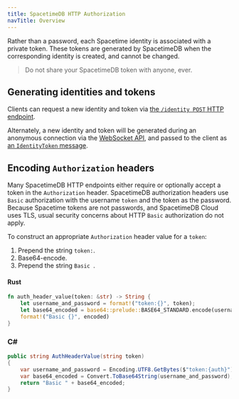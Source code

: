 ```yaml
---
title: SpacetimeDB HTTP Authorization
navTitle: Overview
---
```


Rather than a password, each Spacetime identity is associated with a private token. These tokens are generated by SpacetimeDB when the corresponding identity is created, and cannot be changed.

> Do not share your SpacetimeDB token with anyone, ever.

## Generating identities and tokens

Clients can request a new identity and token via [the `/identity POST` HTTP endpoint](/docs/http/identity#identity-post).

Alternately, a new identity and token will be generated during an anonymous connection via the [WebSocket API](/docs/ws), and passed to the client as [an `IdentityToken` message](/docs/ws#identitytoken).

## Encoding `Authorization` headers

Many SpacetimeDB HTTP endpoints either require or optionally accept a token in the `Authorization` header. SpacetimeDB authorization headers use `Basic` authorization with the username `token` and the token as the password. Because Spacetime tokens are not passwords, and SpacetimeDB Cloud uses TLS, usual security concerns about HTTP `Basic` authorization do not apply.

To construct an appropriate `Authorization` header value for a `token`:

1. Prepend the string `token:`.
2. Base64-encode.
3. Prepend the string `Basic `.

#### Rust

```rust
fn auth_header_value(token: &str) -> String {
    let username_and_password = format!("token:{}", token);
    let base64_encoded = base64::prelude::BASE64_STANDARD.encode(username_and_password);
    format!("Basic {}", encoded)
}
```

### C#

```csharp
public string AuthHeaderValue(string token)
{
    var username_and_password = Encoding.UTF8.GetBytes($"token:{auth}");
    var base64_encoded = Convert.ToBase64String(username_and_password);
    return "Basic " + base64_encoded;
}
```
